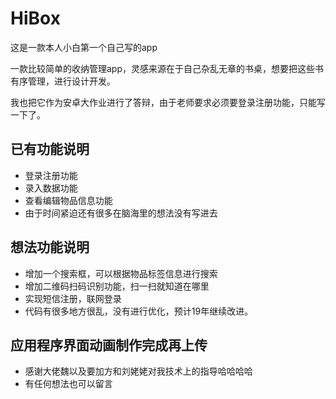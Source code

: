 # HiBox
这是一款本人小白第一个自己写的app

一款比较简单的收纳管理app，灵感来源在于自己杂乱无章的书桌，想要把这些书有序管理，进行设计开发。

我也把它作为安卓大作业进行了答辩，由于老师要求必须要登录注册功能，只能写一下了。

## 已有功能说明
* 登录注册功能
* 录入数据功能
* 查看编辑物品信息功能
* 由于时间紧迫还有很多在脑海里的想法没有写进去

## 想法功能说明
* 增加一个搜索框，可以根据物品标签信息进行搜索
* 增加二维码扫码识别功能，扫一扫就知道在哪里
* 实现短信注册，联网登录
* 代码有很多地方很乱，没有进行优化，预计19年继续改进。

## 应用程序界面动画制作完成再上传
* 感谢大佬魏以及要加方和刘姥姥对我技术上的指导哈哈哈哈
* 有任何想法也可以留言
